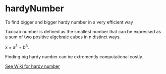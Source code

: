 # hardyNumber
To find bigger and bigger hardy number in a very efficient way

Taxicab number is defined as the smallest number that can be expressed as a sum of two positive algebraic cubes in n distinct ways.

x = a<sup>3</sup> + b<sup>3</sup>.

Finding big hardy number can be extremently computational costly.

<a href='https://en.wikipedia.org/wiki/Taxicab_number'>See Wiki for hardy number</a>
